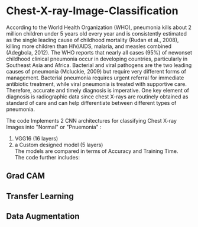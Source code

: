 # Chest-X-ray-Image-Classification
According to the World Health Organization (WHO), pneumonia kills about 2 million children
under 5 years old every year and is consistently estimated as the single leading cause of
childhood mortality (Rudan et al., 2008), killing more children than HIV/AIDS, malaria, and
measles combined (Adegbola, 2012). The WHO reports that nearly all cases (95%) of newonset
childhood clinical pneumonia occur in developing countries, particularly in Southeast
Asia and Africa. Bacterial and viral pathogens are the two leading causes of pneumonia
(Mcluckie, 2009) but require very different forms of management. Bacterial pneumonia
requires urgent referral for immediate antibiotic treatment, while viral pneumonia is treated
with supportive care. Therefore, accurate and timely diagnosis is imperative. One key element
of diagnosis is radiographic data since chest X-rays are routinely obtained as standard of care
and can help differentiate between different types of pneumonia.</br>

The code Implements 2 CNN architectures for classifying Chest X-ray Images into "Normal" or "Pnuemonia" : </br>
1. VGG16 (16 layers)</br>
2. a Custom designed model (5 layers) </br>
The models are compared in terms of Accuracy and Training Time. </br>
The code further includes:</br>
## Grad CAM</br>
## Transfer Learning</br>
## Data Augmentation</br>
